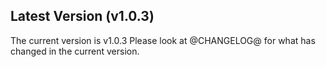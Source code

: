 ## Latest Version (v1.0.3)
The current version is v1.0.3
Please look at @CHANGELOG@ for what has changed in the current version.
